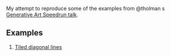 My attempt to reproduce some of the examples from
@tholman s [Generative Art Speedrun talk](https://www.youtube.com/watch?v=4Se0_w0ISYk).

## Examples

1. [Tiled diagonal lines](01-lines-tiled/)
